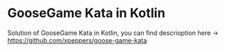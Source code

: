 # GooseGame Kata in Kotlin

Solution of GooseGame Kata in Kotlin, you can find descrioption here -> https://github.com/xpeppers/goose-game-kata
